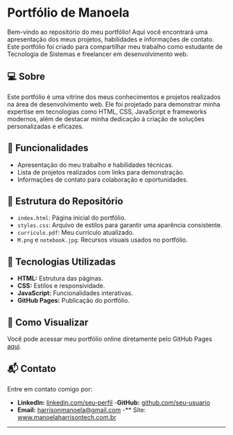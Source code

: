# Portfólio de Manoela

Bem-vindo ao repositório do meu portfólio! Aqui você encontrará uma apresentação dos meus projetos, habilidades e informações de contato. Este portfólio foi criado para compartilhar meu trabalho como estudante de Tecnologia de Sistemas e freelancer em desenvolvimento web.

## 💻 Sobre

Este portfólio é uma vitrine dos meus conhecimentos e projetos realizados na área de desenvolvimento web. Ele foi projetado para demonstrar minha expertise em tecnologias como HTML, CSS, JavaScript e frameworks modernos, além de destacar minha dedicação à criação de soluções personalizadas e eficazes.

## 🌟 Funcionalidades

- Apresentação do meu trabalho e habilidades técnicas.
- Lista de projetos realizados com links para demonstração.
- Informações de contato para colaboração e oportunidades.

## 📂 Estrutura do Repositório

- `index.html`: Página inicial do portfólio.
- `styles.css`: Arquivo de estilos para garantir uma aparência consistente.
- `curriculo.pdf`: Meu currículo atualizado.
- `M.png` e `notebook.jpg`: Recursos visuais usados no portfólio.

## 🚀 Tecnologias Utilizadas

- **HTML:** Estrutura das páginas.
- **CSS:** Estilos e responsividade.
- **JavaScript:** Funcionalidades interativas.
- **GitHub Pages:** Publicação do portfólio.

## 🎯 Como Visualizar

Você pode acessar meu portfólio online diretamente pelo GitHub Pages [aqui](https://seu-usuario.github.io/Portfolio_Manoela).

## 📬 Contato

Entre em contato comigo por:

- **LinkedIn:** [linkedin.com/seu-perfil](https://linkedin.com/in/manoelaacharrison)
-**GitHub:** [github.com/seu-usuario](https://github.com/seu-usuario)
- **Email:** harrisonmanoela@gmail.com
-** Site: www.manoelaharrisontech.com.br
  
--------------
